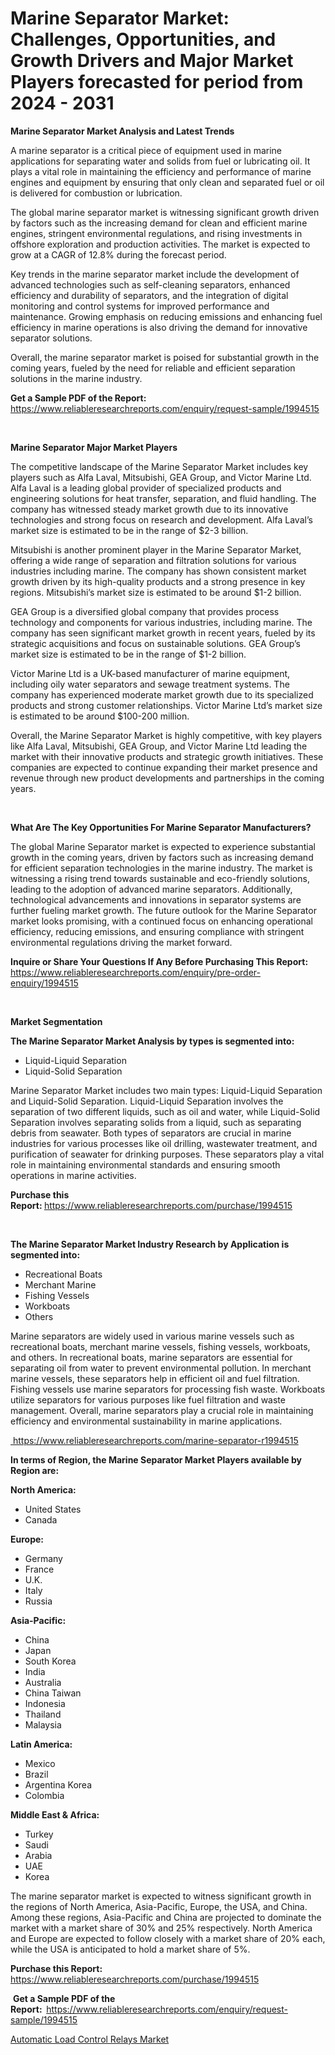 <p><h1>Marine Separator Market: Challenges, Opportunities, and Growth Drivers and Major Market Players forecasted for period from 2024 - 2031</h1></p><p><strong>Marine Separator Market Analysis and Latest Trends</strong></p>
<p><p>A marine separator is a critical piece of equipment used in marine applications for separating water and solids from fuel or lubricating oil. It plays a vital role in maintaining the efficiency and performance of marine engines and equipment by ensuring that only clean and separated fuel or oil is delivered for combustion or lubrication.</p><p>The global marine separator market is witnessing significant growth driven by factors such as the increasing demand for clean and efficient marine engines, stringent environmental regulations, and rising investments in offshore exploration and production activities. The market is expected to grow at a CAGR of 12.8% during the forecast period.</p><p>Key trends in the marine separator market include the development of advanced technologies such as self-cleaning separators, enhanced efficiency and durability of separators, and the integration of digital monitoring and control systems for improved performance and maintenance. Growing emphasis on reducing emissions and enhancing fuel efficiency in marine operations is also driving the demand for innovative separator solutions.</p><p>Overall, the marine separator market is poised for substantial growth in the coming years, fueled by the need for reliable and efficient separation solutions in the marine industry.</p></p>
<p><strong>Get a Sample PDF of the Report:&nbsp;</strong> <a href="https://www.reliableresearchreports.com/enquiry/request-sample/1994515">https://www.reliableresearchreports.com/enquiry/request-sample/1994515</a></p>
<p>&nbsp;</p>
<p><strong>Marine Separator Major Market Players</strong></p>
<p><p>The competitive landscape of the Marine Separator Market includes key players such as Alfa Laval, Mitsubishi, GEA Group, and Victor Marine Ltd. Alfa Laval is a leading global provider of specialized products and engineering solutions for heat transfer, separation, and fluid handling. The company has witnessed steady market growth due to its innovative technologies and strong focus on research and development. Alfa Laval’s market size is estimated to be in the range of $2-3 billion.</p><p>Mitsubishi is another prominent player in the Marine Separator Market, offering a wide range of separation and filtration solutions for various industries including marine. The company has shown consistent market growth driven by its high-quality products and a strong presence in key regions. Mitsubishi’s market size is estimated to be around $1-2 billion.</p><p>GEA Group is a diversified global company that provides process technology and components for various industries, including marine. The company has seen significant market growth in recent years, fueled by its strategic acquisitions and focus on sustainable solutions. GEA Group’s market size is estimated to be in the range of $1-2 billion.</p><p>Victor Marine Ltd is a UK-based manufacturer of marine equipment, including oily water separators and sewage treatment systems. The company has experienced moderate market growth due to its specialized products and strong customer relationships. Victor Marine Ltd’s market size is estimated to be around $100-200 million.</p><p>Overall, the Marine Separator Market is highly competitive, with key players like Alfa Laval, Mitsubishi, GEA Group, and Victor Marine Ltd leading the market with their innovative products and strategic growth initiatives. These companies are expected to continue expanding their market presence and revenue through new product developments and partnerships in the coming years.</p></p>
<p>&nbsp;</p>
<p><strong>What Are The Key Opportunities For Marine Separator Manufacturers?</strong></p>
<p><p>The global Marine Separator market is expected to experience substantial growth in the coming years, driven by factors such as increasing demand for efficient separation technologies in the marine industry. The market is witnessing a rising trend towards sustainable and eco-friendly solutions, leading to the adoption of advanced marine separators. Additionally, technological advancements and innovations in separator systems are further fueling market growth. The future outlook for the Marine Separator market looks promising, with a continued focus on enhancing operational efficiency, reducing emissions, and ensuring compliance with stringent environmental regulations driving the market forward.</p></p>
<p><strong>Inquire or Share Your Questions If Any Before Purchasing This Report:</strong> <a href="https://www.reliableresearchreports.com/enquiry/pre-order-enquiry/1994515">https://www.reliableresearchreports.com/enquiry/pre-order-enquiry/1994515</a></p>
<p>&nbsp;</p>
<p><strong>Market Segmentation</strong></p>
<p><strong>The Marine Separator Market Analysis by types is segmented into:</strong></p>
<p><ul><li>Liquid-Liquid Separation</li><li>Liquid-Solid Separation</li></ul></p>
<p><p>Marine Separator Market includes two main types: Liquid-Liquid Separation and Liquid-Solid Separation. Liquid-Liquid Separation involves the separation of two different liquids, such as oil and water, while Liquid-Solid Separation involves separating solids from a liquid, such as separating debris from seawater. Both types of separators are crucial in marine industries for various processes like oil drilling, wastewater treatment, and purification of seawater for drinking purposes. These separators play a vital role in maintaining environmental standards and ensuring smooth operations in marine activities.</p></p>
<p><strong>Purchase this Report:&nbsp;</strong><a href="https://www.reliableresearchreports.com/purchase/1994515">https://www.reliableresearchreports.com/purchase/1994515</a></p>
<p>&nbsp;</p>
<p><strong>The Marine Separator Market Industry Research by Application is segmented into:</strong></p>
<p><ul><li>Recreational Boats</li><li>Merchant Marine</li><li>Fishing Vessels</li><li>Workboats</li><li>Others</li></ul></p>
<p><p>Marine separators are widely used in various marine vessels such as recreational boats, merchant marine vessels, fishing vessels, workboats, and others. In recreational boats, marine separators are essential for separating oil from water to prevent environmental pollution. In merchant marine vessels, these separators help in efficient oil and fuel filtration. Fishing vessels use marine separators for processing fish waste. Workboats utilize separators for various purposes like fuel filtration and waste management. Overall, marine separators play a crucial role in maintaining efficiency and environmental sustainability in marine applications.</p></p>
<p><a href="https://www.reliableresearchreports.com/marine-separator-r1994515">&nbsp;https://www.reliableresearchreports.com/marine-separator-r1994515</a></p>
<p><strong>In terms of Region, the Marine Separator Market Players available by Region are:</strong></p>
<p>
    <p> <strong> North America: </strong>
        <ul>
            <li>United States</li>
            <li>Canada</li>
        </ul>
        </p> 
    <p> <strong> Europe: </strong>
        <ul>
            <li>Germany</li>
            <li>France</li>
            <li>U.K.</li>
            <li>Italy</li>
            <li>Russia</li>
        </ul>
        </p> 
    <p> <strong> Asia-Pacific: </strong>
        <ul>
            <li>China</li>
            <li>Japan</li>
            <li>South Korea</li>
            <li>India</li>
            <li>Australia</li>
            <li>China Taiwan</li>
            <li>Indonesia</li>
            <li>Thailand</li>
            <li>Malaysia</li>
        </ul>
        </p> 
    <p> <strong> Latin America: </strong>
        <ul>
            <li>Mexico</li>
            <li>Brazil</li>
            <li>Argentina Korea</li>
            <li>Colombia</li>
        </ul>
        </p> 
    <p> <strong> Middle East & Africa: </strong>
        <ul>
            <li>Turkey</li>
            <li>Saudi</li>
            <li>Arabia</li>
            <li>UAE</li>
            <li>Korea</li>
        </ul>
    </p>
    </p>
<p><p>The marine separator market is expected to witness significant growth in the regions of North America, Asia-Pacific, Europe, the USA, and China. Among these regions, Asia-Pacific and China are projected to dominate the market with a market share of 30% and 25% respectively. North America and Europe are expected to follow closely with a market share of 20% each, while the USA is anticipated to hold a market share of 5%.</p></p>
<p><strong>Purchase this Report: </strong><a href="https://www.reliableresearchreports.com/purchase/1994515">https://www.reliableresearchreports.com/purchase/1994515</a></p>
<p>&nbsp;<strong>Get a Sample PDF of the Report:&nbsp;&nbsp;</strong><a href="https://www.reliableresearchreports.com/enquiry/request-sample/1994515">https://www.reliableresearchreports.com/enquiry/request-sample/1994515</a></p>
<p><strong></strong></p>
<p><p><a href="https://github.com/Dereodrews76856/Market-Research-Report-List-1/blob/main/automatic-load-control-relays-market.md">Automatic Load Control Relays Market</a></p></p>